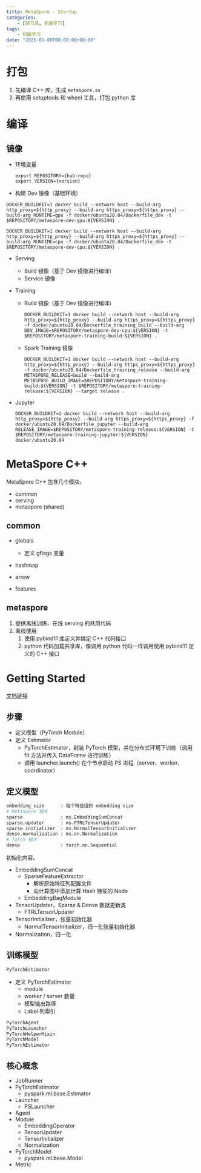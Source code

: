 ```yaml
---
title: MetaSpore - Startup
categories: 
    - [研习录, 机器学习]
tags:
    - 机器学习
date: "2025-01-09T00:00:00+08:00"
---
```


# 打包

1. 先编译 C++ 库，生成 `metaspore.so`
2. 再使用 setuptools 和 wheel 工具，打包 python 库

# 编译

## 镜像

- 环境变量

  ```shell
  export REPOSITORY={hub-repo}
  export VERSION={version}
  ```

- 构建 Dev 镜像（基础环境）

```shell
DOCKER_BUILDKIT=1 docker build --network host --build-arg http_proxy=${http_proxy} --build-arg https_proxy=${https_proxy} --build-arg RUNTIME=gpu -f docker/ubuntu20.04/Dockerfile_dev -t $REPOSITORY/metaspore-dev-gpu:${VERSION} .

DOCKER_BUILDKIT=1 docker build --network host --build-arg http_proxy=${http_proxy} --build-arg https_proxy=${https_proxy} --build-arg RUNTIME=cpu -f docker/ubuntu20.04/Dockerfile_dev -t $REPOSITORY/metaspore-dev-cpu:${VERSION} .
```

- Serving

  - Build 镜像（基于 Dev 镜像进行编译）
  - Service 镜像

- Training

  - Build 镜像（基于 Dev 镜像进行编译）

    ```shell
    DOCKER_BUILDKIT=1 docker build --network host --build-arg http_proxy=${http_proxy} --build-arg https_proxy=${https_proxy} -f docker/ubuntu20.04/Dockerfile_training_build --build-arg DEV_IMAGE=$REPOSITORY/metaspore-dev-cpu:${VERSION} -t $REPOSITORY/metaspore-training-build:${VERSION} .
    ```
    
  - Spark Training 镜像
  
    ```shell
    DOCKER_BUILDKIT=1 docker build --network host --build-arg http_proxy=${http_proxy} --build-arg https_proxy=${https_proxy} -f docker/ubuntu20.04/Dockerfile_training_release --build-arg METASPORE_RELEASE=build --build-arg METASPORE_BUILD_IMAGE=$REPOSITORY/metaspore-training-build:${VERSION} -t $REPOSITORY/metaspore-training-release:${VERSION} --target release .
    ```
  
- Jupyter

  ```shell
  DOCKER_BUILDKIT=1 docker build --network host --build-arg http_proxy=${http_proxy} --build-arg https_proxy=${https_proxy} -f docker/ubuntu20.04/Dockerfile_jupyter --build-arg RELEASE_IMAGE=$REPOSITORY/metaspore-training-release:${VERSION} -t $REPOSITORY/metaspore-training-jupyter:${VERSION} docker/ubuntu20.04
  ```

# MetaSpore C++

MetaSpore C++ 包含几个模块。

- common
- serving
- metaspore (shared)

## common

- globals

  - 定义 gflags 变量

- hashmap

- arrow

- features

## metaspore

1. 提供离线训练、在线 serving 的共用代码
2. 离线使用
   1. 使用 pybind11 库定义并绑定 C++ 代码接口
   2. python 代码加载共享库，像调用 python 代码一样调用使用 pybind11 定义的 C++ 接口

# Getting Started

[文档链接](https://github.com/meta-soul/MetaSpore/blob/main/tutorials/metaspore-getting-started.ipynb)

## 步骤

- 定义模型（PyTorch Module）
- 定义 Estimator
  - PyTorchEstimator，封装 PyTorch 模型，并在分布式环境下训练（调用 fit 方法并传入 DataFrame 进行训练）
  - 调用 launcher.launch() 在个节点启动 PS 进程（server、worker、coordinator）

## 定义模型

```python
embedding_size      : 每个特征组的 embedding size
# MetaSpore 相关
sparse              : ms.EmbeddingSumConcat
sparse.updater      : ms.FTRLTensorUpdater
sparse.initializer  : ms.NormalTensorInitializer
dense.normalization : ms.nn.Normalization
# Torch 相关
dense               : torch.nn.Sequential
```

初始化内容。

- EmbeddingSumConcat
  - SparseFeatureExtractor
    - 解析原始特征列配置文件
    - 向计算图中添加计算 Hash 特征的 Node
  - EmbeddingBagModule
- TensorUpdater，Sparse & Dense 数据更新类
  - FTRLTensorUpdater
- TensorInitializer，张量初始化器
  - NormalTensorInitializer，归一化张量初始化器
- Normalization，归一化

## 训练模型

```python
PyTorchEstimator
```

- 定义 PyTorchEstimator
  - module
  - worker / server 数量
  - 模型输出路径
  - Label 列索引

```python
PyTorchAgent
PyTorchLauncher
PyTorchHelperMixin
PyTorchModel
PyTorchEstimator
```

## 核心概念

- JobRunner
- PyTorchEstimator
  - pyspark.ml.base.Estimator
- Launcher
  - PSLauncher
- Agent
- Module
  - EmbeddingOperator
  - TensorUpdater
  - TensorInitializer
  - Normalization
- PyTorchModel
  - pyspark.ml.base.Model
- Metric
